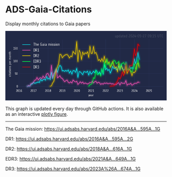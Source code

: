 # ADS-Gaia-Citations
Display monthly citations to Gaia papers



![image](citations_per_month.png)

This graph is updated every day through GitHub actions. It is also available as an interactive [plotly figure](https://tristancantatgaudin.github.io/ADS-Gaia-Citations/ads-citations-plotly.html).

---

The Gaia mission: https://ui.adsabs.harvard.edu/abs/2016A&A...595A...1G

DR1: https://ui.adsabs.harvard.edu/abs/2016A&A...595A...2G

DR2: https://ui.adsabs.harvard.edu/abs/2018A&A...616A...1G

EDR3: https://ui.adsabs.harvard.edu/abs/2021A&A...649A...1G

DR3: https://ui.adsabs.harvard.edu/abs/2023A%26A...674A...1G
